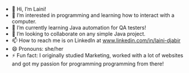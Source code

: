 - 👋 Hi, I’m Laini!
- 👀 I’m interested in programming and learning how to interact with a computer.
- 🌱 I’m currently learning Java automation for QA testers!
- 💞️ I’m looking to collaborate on any simple Java project.
- 📫 How to reach me is on LinkedIn at www.linkedin.com/in/laini-djabir
- 😄 Pronouns: she/her
- ⚡ Fun fact: I originally studied Marketing, worked with a lot of websites and got my passion for programming programming from there!

<!---
laini-wng/laini-wng is a ✨ special ✨ repository because its `README.md` (this file) appears on your GitHub profile.
You can click the Preview link to take a look at your changes.
--->

